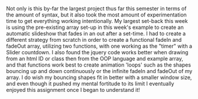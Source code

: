 Not only is this by-far the largest project thus far this semester in terms of the amount of syntax, but it also took the most amount of experimentation time to get everything working intentionally. My largest set-back this week is using the pre-existing array set-up in this week's example to create an automatic slideshow that fades in an out after a set-time. I had to create a different strategy from scratch in order to create a functional fadeIn and fadeOut array, utilizing two functions, with one working as the "timer" with a Slider countdown. I also found the jquery code works better when drawing from an html ID or class then from the OOP language and example array, and that functions work best to create animation 'loops' such as the shapes bouncing up and down continuously or the infinite fadeIn and fadeOut of my array. I do wish my bouncing shapes fit in better with a smaller window size, and even though it pushed my mental fortitude to its limit I eventually enjoyed this assignment once I began to understand it!